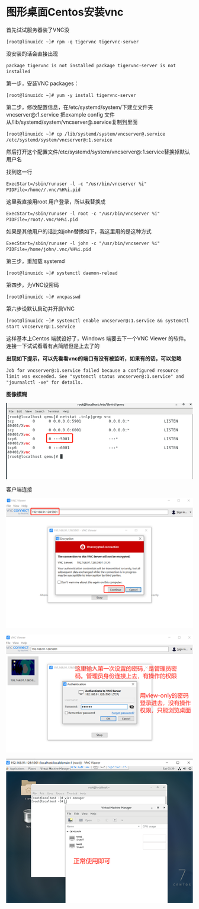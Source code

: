 # 图形桌面Centos安装vnc

首先试试服务器装了VNC没



```shell
[root@linuxidc ~]# rpm -q tigervnc tigervnc-server
```



没安装的话会直接出现



```shell
package tigervnc is not installed package tigervnc-server is not installed
```



第一步，安装VNC packages：



```shell
[root@linuxidc ~]# yum -y install tigervnc-server
```



第二步，修改配置信息，在/etc/systemd/system/下建立文件夹vncserver@:1.service 把example config 文件从/lib/systemd/system/vncserver@.service复制到里面



```shell
[root@linuxidc ~]# cp /lib/systemd/system/vncserver@.service /etc/systemd/system/vncserver@:1.service
```



然后打开这个配置文件/etc/systemd/system/vncserver@:1.service替换掉默认用户名



找到这一行



```plain
ExecStart=/sbin/runuser -l -c "/usr/bin/vncserver %i" PIDFile=/home//.vnc/%H%i.pid
```



这里我直接用root 用户登录，所以我替换成



```plain
ExecStart=/sbin/runuser -l root -c "/usr/bin/vncserver %i" PIDFile=/root/.vnc/%H%i.pid
```



如果是其他用户的话比如john替换如下，我这里用的是这种方式



```plain
ExecStart=/sbin/runuser -l john -c "/usr/bin/vncserver %i" PIDFile=/home/john/.vnc/%H%i.pid
```



第三步，重加载 systemd



```plain
[root@linuxidc ~]# systemctl daemon-reload
```



第四步，为VNC设密码



```plain
[root@linuxidc ~]# vncpasswd
```



第六步设默认启动并开启VNC



```plain
[root@linuxidc ~]# systemctl enable vncserver@:1.service && systemctl start vncserver@:1.service
```



这样基本上Centos 端就设好了，Windows 端要去下一个VNC Viewer 的软件。连接一下试试看着有点简陋但是上去了的



**出现如下提示，可以先看看vnc的端口有没有被监听，如果有的话，可以忽略**



```plain
Job for vncserver@:1.service failed because a configured resource limit was exceeded. See "systemctl status vncserver@:1.service" and "journalctl -xe" for details.
```



**图像模糊**

![img](assets/图形桌面Centos安装vnc/1665217607519-c960ba40-3520-4305-98ed-f6f72189ef7d.png)



客户端连接

![img](assets/图形桌面Centos安装vnc/1665217650004-2d2a8d53-765f-422a-9679-d2d8bbb3dbc7.png)

![img](assets/图形桌面Centos安装vnc/1665217741878-8a4391f2-f7c6-4669-9793-65df832e691e.png)

![img](assets/图形桌面Centos安装vnc/1665217768952-99759f8b-8ea8-4719-8844-cc34d12736c2.png)
